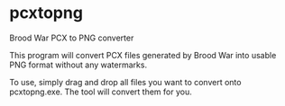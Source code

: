 pcxtopng
========

Brood War PCX to PNG converter

This program will convert PCX files generated by Brood War into usable PNG format without any watermarks.

To use, simply drag and drop all files you want to convert onto pcxtopng.exe. The tool will convert them for you.